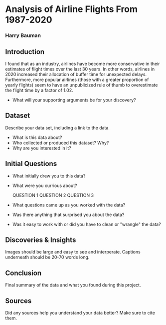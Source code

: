 # Analysis of Airline Flights From 1987-2020
### Harry Bauman

## Introduction

I found that as an industry, airlines have become more conservative in their estimates of flight times over the last 30 years. In other words, airlines in 2020 increased their allocation of buffer time for unexpected delays. Furthermore, more popular airlines (those with a greater proportion of yearly flights) seem to have an unpublicized rule of thumb to overestimate the flight time by a factor of 1.02.

- What will your supporting arguments be for your discovery?

## Dataset

Describe your data set, including a link to the data. 
- What is this data about?
- Who collected or produced this dataset? Why?
- Why are you interested in it?

## Initial Questions

- What initially drew you to this data? 
- What were you currious about? 

    QUESTION 1
    QUESTION 2
    QUESTION 3
  
- What questions came up as you worked with the data? 
- Was there anything that surprised you about the data?
- Was it easy to work with or did you have to clean or "wrangle" the data?

## Discoveries & Insights

Images should be large and easy to see and interperate. 
Captions underneath should be 20-70 words long.

## Conclusion

Final summary of the data and what you found during this project.

## Sources

Did any sources help you understand your data better? Make sure to cite them.
